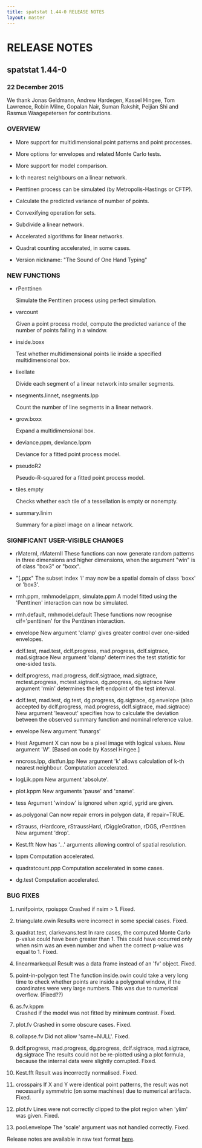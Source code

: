 ```yaml
---
title: spatstat 1.44-0 RELEASE NOTES
layout: master
---
```


# RELEASE NOTES

## spatstat 1.44-0

### 22 December 2015

   We thank Jonas Geldmann, Andrew Hardegen, Kassel Hingee,
   Tom Lawrence, Robin Milne, Gopalan Nair, Suman Rakshit, Peijian Shi
   and Rasmus Waagepetersen for contributions.

### OVERVIEW

 * More support for multidimensional point patterns and point processes.

 * More options for envelopes and related Monte Carlo tests.

 * More support for model comparison.

 * k-th nearest neighbours on a linear network.

 * Penttinen process can be simulated (by Metropolis-Hastings or CFTP).

 * Calculate the predicted variance of number of points.

 * Convexifying operation for sets.

 * Subdivide a linear network.

 * Accelerated algorithms for linear networks.

 * Quadrat counting accelerated, in some cases.

 * Version nickname: "The Sound of One Hand Typing"

### NEW FUNCTIONS

 * rPenttinen

   Simulate the Penttinen process using perfect simulation.

 * varcount

   Given a point process model, compute the predicted variance
   of the number of points falling in a window.

 * inside.boxx

   Test whether multidimensional points lie inside a specified 
   multidimensional box.

 * lixellate

   Divide each segment of a linear network into smaller segments.

 * nsegments.linnet, nsegments.lpp

   Count the number of line segments in a linear network.

 * grow.boxx

   Expand a multidimensional box.

 * deviance.ppm, deviance.lppm

   Deviance for a fitted point process model.

 * pseudoR2

   Pseudo-R-squared for a fitted point process model.

 * tiles.empty

   Checks whether each tile of a tessellation is empty or nonempty.

 * summary.linim

   Summary for a pixel image on a linear network.

### SIGNIFICANT USER-VISIBLE CHANGES

 * rMaternI, rMaternII
   These functions can now generate random patterns in 
   three dimensions and higher dimensions, when the argument
   "win" is of class "box3" or "boxx".

 * "[.ppx"
   The subset index 'i' may now be a spatial domain
   of class 'boxx' or 'box3'.

 * rmh.ppm, rmhmodel.ppm, simulate.ppm
   A model fitted using the 'Penttinen' interaction can now be simulated.

 * rmh.default, rmhmodel.default
   These functions now recognise cif='penttinen' for the Penttinen interaction.

 * envelope
   New argument 'clamp' gives greater control over one-sided envelopes.

 * dclf.test, mad.test, dclf.progress, mad.progress, 
   dclf.sigtrace, mad.sigtrace
   New argument 'clamp' determines the test statistic for one-sided tests.

 * dclf.progress, mad.progress, dclf.sigtrace, mad.sigtrace,
   mctest.progress, mctest.sigtrace, dg.progress, dg.sigtrace
   New argument 'rmin' determines the left endpoint of the test interval.

 * dclf.test, mad.test, dg.test, dg.progress, dg.sigtrace, dg.envelope
   (also accepted by dclf.progress, mad.progress, dclf.sigtrace, mad.sigtrace)
   New argument 'leaveout' specifies how to calculate the deviation
   between the observed summary function and nominal reference value.

 * envelope
   New argument 'funargs'

 * Hest
   Argument X can now be a pixel image with logical values.
   New argument 'W'. [Based on code by Kassel Hingee.]

 * nncross.lpp, distfun.lpp
   New argument 'k' allows calculation of k-th nearest neighbour.
   Computation accelerated.

 * logLik.ppm
   New argument 'absolute'.

 * plot.kppm
   New arguments 'pause' and 'xname'.

 * tess
   Argument 'window' is ignored when xgrid, ygrid are given.

 * as.polygonal
   Can now repair errors in polygon data, if repair=TRUE.

 * rStrauss, rHardcore, rStraussHard, rDiggleGratton, rDGS, rPenttinen
   New argument 'drop'.

 * Kest.fft
   Now has '...' arguments allowing control of spatial resolution.

 * lppm
   Computation accelerated.

 * quadratcount.ppp
   Computation accelerated in some cases.

 * dg.test
   Computation accelerated.

### BUG FIXES

 1. runifpointx, rpoisppx
    Crashed if nsim > 1.
    Fixed.

 2. triangulate.owin
   Results were incorrect in some special cases.
   Fixed.

 3. quadrat.test, clarkevans.test
   In rare cases, the computed Monte Carlo p-value could have been
   greater than 1. This could have occurred only when nsim was an even number
   and when the correct p-value was equal to 1.
   Fixed.

 4. linearmarkequal
   Result was a data frame instead of an 'fv' object.
   Fixed.

 5. point-in-polygon test
   The function inside.owin could take a very long time to check
   whether points are inside a polygonal window, if the coordinates
   were very large numbers. This was due to numerical overflow.
   (Fixed??)

 6. as.fv.kppm	
   Crashed if the model was not fitted by minimum contrast.
   Fixed.

  7. plot.fv
   Crashed in some obscure cases.
   Fixed.

  8. collapse.fv
   Did not allow 'same=NULL'.
   Fixed.

  9. dclf.progress, mad.progress, dg.progress, 
     dclf.sigtrace, mad.sigtrace, dg.sigtrace
   The results could not be re-plotted using a plot formula,
   because the internal data were slightly corrupted.
   Fixed.

  10. Kest.fft
   Result was incorrectly normalised.
   Fixed.

  11. crosspairs
   If X and Y were identical point patterns,
   the result was not necessarily symmetric
   (on some machines) due to numerical artifacts.
   Fixed.

  12. plot.fv
   Lines were not correctly clipped to the plot region when 'ylim' was given.
   Fixed.

  13. pool.envelope
   The 'scale' argument was not handled correctly.
   Fixed.

Release notes are available in raw text format [here](spatstat-1.43-0.txt).
